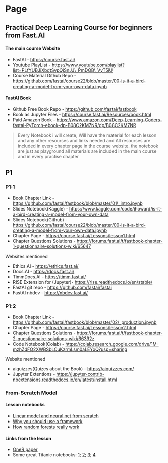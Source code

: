 # Page

## Practical Deep Learning Course for beginners from Fast.AI

#### The main course Website

* FastAI - https://course.fast.ai/
* Youtube PlayList - https://www.youtube.com/playlist?list=PLfYUBJiXbdtSvpQjSnJJ\_PmDQB\_VyT5iU
* Course Material Github Repo - https://github.com/fastai/course22/blob/master/00-is-it-a-bird-creating-a-model-from-your-own-data.ipynb

#### FastAI Book

* Github Free Book Repo - https://github.com/fastai/fastbook
* Book as Jupyter Files - https://course.fast.ai/Resources/book.html
* Paid Amazon Book - https://www.amazon.com/Deep-Learning-Coders-fastai-PyTorch-ebook-dp-B08C2KM7NR/dp/B08C2KM7NR

> Every Notebook i will create, Will have the material for each lesson and any other resourses and links needed and All resourses are included in every chapter page in the course website. the notebook are just as playground all materials are included in the main course and in every practise chapter

## P1

### P1:1

* Book Chapter Link - https://github.com/fastai/fastbook/blob/master/01\_intro.ipynb
* Slides Notebook(Kaggle) - https://www.kaggle.com/code/jhoward/is-it-a-bird-creating-a-model-from-your-own-data
* Slides Notebook(Github) - https://github.com/fastai/course22/blob/master/00-is-it-a-bird-creating-a-model-from-your-own-data.ipynb
* Chapter Page - https://course.fast.ai/Lessons/lesson1.html
* Chapter Questions Solutions - https://forums.fast.ai/t/fastbook-chapter-1-questionnaire-solutions-wiki/65647

Websites mentioned

* Ethics.AI - https://ethics.fast.ai/
* Docs.AI - https://docs.fast.ai/
* TimmDocs.AI - https://timm.fast.ai/
* RISE Extension for (Jupyter)- https://rise.readthedocs.io/en/stable/
* FastAI git repo - https://github.com/fastai/fastai
* FastAI nbdev - https://nbdev.fast.ai/

### P1:2

* Book Chapter Link - https://github.com/fastai/fastbook/blob/master/02\_production.ipynb
* Chapter Page - https://course.fast.ai/Lessons/lesson2.html
* Chapter Questions Solutions - https://forums.fast.ai/t/fastbook-chapter-2-questionnaire-solutions-wiki/66392z
* Code Notebook(Colab) - https://colab.research.google.com/drive/1M-mzhZdFQ2XWBSbLCuKzrmLsm0aLEYxQ?usp=sharing

Website mentioned

* aiquizzes(Quizes about the Book) - https://aiquizzes.com/
* Jupyter Extentions - https://jupyter-contrib-nbextensions.readthedocs.io/en/latest/install.html

### From-Scratch Model

#### Lesson notebooks

* [Linear model and neural net from scratch](https://www.kaggle.com/code/jhoward/linear-model-and-neural-net-from-scratch)
* [Why you should use a framework](https://www.kaggle.com/code/jhoward/why-you-should-use-a-framework)
* [How random forests really work](https://www.kaggle.com/code/jhoward/how-random-forests-really-work/)

#### Links from the lesson

* [OneR paper](https://link.springer.com/article/10.1023/A:1022631118932)
* Some great Titanic notebooks: [1](https://www.kaggle.com/code/mrisdal/exploring-survival-on-the-titanic); [2](https://www.kaggle.com/code/cdeotte/titanic-wcg-xgboost-0-84688/notebook); [3](https://www.kaggle.com/code/pliptor/divide-and-conquer-0-82296); [4](https://www.kaggle.com/code/cdeotte/titanic-using-name-only-0-81818/notebook)
